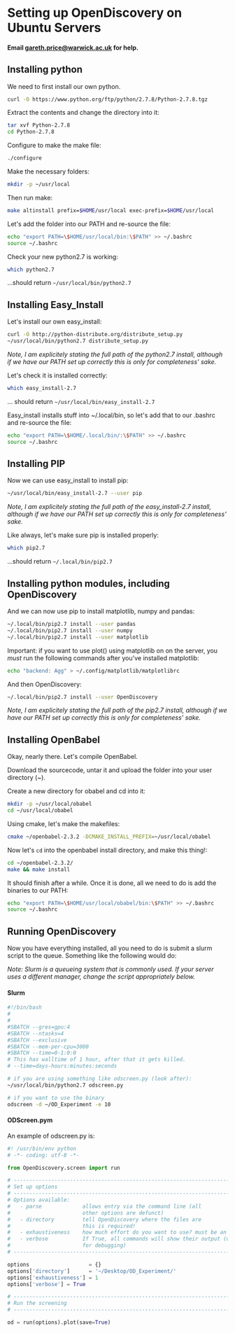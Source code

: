 # Setting up OpenDiscovery on Ubuntu Servers
#### Email gareth.price@warwick.ac.uk for help.

## Installing python
We need to first install our own python.

```bash
curl -O https://www.python.org/ftp/python/2.7.8/Python-2.7.8.tgz
```

Extract the contents and change the directory into it:

```bash
tar xvf Python-2.7.8
cd Python-2.7.8
```

Configure to make the make file:

```bash
./configure
```

Make the necessary folders:

```bash
mkdir -p ~/usr/local
```

Then run make:

```bash
make altinstall prefix=$HOME/usr/local exec-prefix=$HOME/usr/local
```

Let's add the folder into our PATH and re-source the file:

```bash
echo "export PATH=\$HOME/usr/local/bin:\$PATH" >> ~/.bashrc
source ~/.bashrc
```

Check your new python2.7 is working:

```bash
which python2.7
```

…should return `~/usr/local/bin/python2.7`

## Installing Easy_Install
Let's install our own easy_install:

```bash
curl -O http://python-distribute.org/distribute_setup.py
~/usr/local/bin/python2.7 distribute_setup.py
```
*Note, I am explicitely stating the full path of the python2.7 install, although if we have our PATH set up correctly this is only for completeness' sake.*

Let's check it is installed correctly:

```bash
which easy_install-2.7
```

… should return `~/usr/local/bin/easy_install-2.7`

Easy_install installs stuff into ~/.local/bin, so let's add that to our .bashrc and re-source the file:

```bash
echo "export PATH=\$HOME/.local/bin/:\$PATH" >> ~/.bashrc
source ~/.bashrc
```

## Installing PIP
Now we can use easy_install to install pip:

```bash
~/usr/local/bin/easy_install-2.7 --user pip
```
*Note, I am explicitely stating the full path of the easy_install-2.7 install, although if we have our PATH set up correctly this is only for completeness' sake.*

Like always, let's make sure pip is installed properly:

```bash
which pip2.7
```

…should return `~/.local/bin/pip2.7`

## Installing python modules, including OpenDiscovery
And we can now use pip to install matplotlib, numpy and pandas:

```bash
~/.local/bin/pip2.7 install --user pandas
~/.local/bin/pip2.7 install --user numpy
~/.local/bin/pip2.7 install --user matplotlib
```

Important: if you want to use plot() using matplotlib on on the server, you _must_ run the following commands after you've installed matplotlib:
```bash
echo "backend: Agg" > ~/.config/matplotlib/matplotlibrc
```

And then OpenDiscovery:
```bash
~/.local/bin/pip2.7 install --user OpenDiscovery
```

*Note, I am explicitely stating the full path of the pip2.7 install, although if we have our PATH set up correctly this is only for completeness' sake.*


## Installing OpenBabel
Okay, nearly there. Let's compile OpenBabel.

Download the sourcecode, untar it and upload the folder into your user directory (~).

Create a new directory for obabel and cd into it:

```bash
mkdir -p ~/usr/local/obabel
cd ~/usr/local/obabel
```

Using cmake, let's make the makefiles:

```bash
cmake ~/openbabel-2.3.2 -DCMAKE_INSTALL_PREFIX=~/usr/local/obabel
```

Now let's `cd` into the openbabel install directory, and make this thing!:

```bash
cd ~/openbabel-2.3.2/
make && make install
```

It should finish after a while. Once it is done, all we need to do is add the binaries to our PATH:
```bash
echo "export PATH=\$HOME/usr/local/obabel/bin:\$PATH" >> ~/.bashrc
source ~/.bashrc
```


## Running OpenDiscovery
Now you have everything installed, all you need to do is submit a slurm script to the queue. Something like the following would do:

*Note: Slurm is a queueing system that is commonly used. If your server uses a different manager, change the script appropriately below.*

#### Slurm
```bash
#!/bin/bash
#
#
#SBATCH --gres=gpu:4
#SBATCH --ntasks=4
#SBATCH --exclusive
#SBATCH --mem-per-cpu=3000
#SBATCH --time=0-1:0:0
# This has walltime of 1 hour, after that it gets killed.
# --time=days-hours:minutes:seconds

# if you are using something like odscreen.py (look after):
~/usr/local/bin/python2.7 odscreen.py

# if you want to use the binary
odscreen -d ~/OD_Experiment -e 10
```

#### ODScreen.pym
An example of odscreen.py is:
```python
#! /usr/bin/env python
# -*- coding: utf-8 -*-

from OpenDiscovery.screen import run

# ---------------------------------------------------------------------------- #
# Set up options 															   #
# ---------------------------------------------------------------------------- #
# Options available:														   #
# 	- parse      		allows entry via the command line (all 				   #
# 						other options are defunct) 							   #
# 	- directory			tell OpenDiscovery where the files are 				   #
# 						this is required! 									   #
# 	- exhaustiveness	how much effort do you want to use? must be an integer #
# 	- verbose			If True, all commands will show their output (useful   #
# 						for debugging)										   #
# ---------------------------------------------------------------------------- #

options                   = {}
options['directory']      = '~/Desktop/OD_Experiment/'
options['exhaustiveness'] = 1
options['verbose'] = True

# ---------------------------------------------------------------------------- #
# Run the screening								 			   				   #
# ---------------------------------------------------------------------------- #

od = run(options).plot(save=True)
```